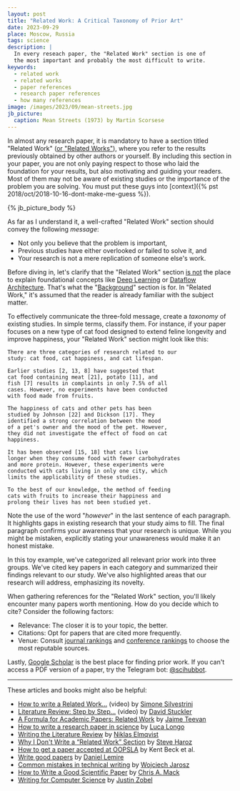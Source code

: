 ```yaml
---
layout: post
title: "Related Work: A Critical Taxonomy of Prior Art"
date: 2023-09-29
place: Moscow, Russia
tags: science
description: |
  In every reseach paper, the "Related Work" section is one of
  the most important and probably the most difficult to write.
keywords:
  - related work
  - related works
  - paper references
  - research paper references
  - how many references
image: /images/2023/09/mean-streets.jpg
jb_picture:
  caption: Mean Streets (1973) by Martin Scorsese
---
```


In almost any research paper, it is mandatory to have a section titled "Related Work"
([or "Related Works"](https://english.stackexchange.com/questions/55898/related-work-or-related-works)),
where you refer to the results previously obtained by other
authors or yourself. By including this section in your paper, you are not only paying
respect to those who laid the foundation for your results, but also motivating and guiding
your readers. Most of them may not be aware of existing studies or
the importance of the problem you are solving. You must put these guys into
[context]({% pst 2018/oct/2018-10-16-dont-make-me-guess %}).

<!--more-->

{% jb_picture_body %}

As far as I understand it, a well-crafted "Related Work" section should convey the following _message_:

  * Not only you believe that the problem is important,
  * Previous studies have either overlooked or failed to solve it, and
  * Your research is not a mere replication of someone else's work.

Before diving in, let's clarify that the "Related Work" section
[is not](https://academia.stackexchange.com/questions/157842) the place
to explain foundational concepts like
[Deep Learning](https://en.wikipedia.org/wiki/Deep_learning) or
[Dataflow Architecture](https://en.wikipedia.org/wiki/Dataflow_architecture).
That's what the "[Background](https://scientific-publishing.webshop.elsevier.com/manuscript-preparation/what-background-study-and-how-should-it-be-written/)" section is for.
In "Related Work," it's assumed that the reader is already familiar with the subject matter.

To effectively communicate the three-fold message, create a _taxonomy_ of existing studies.
In simple terms, classify them. For instance, if your paper focuses on a new type
of cat food designed to extend feline longevity and improve happiness,
your "Related Work" section might look like this:

```
There are three categories of research related to our
study: cat food, cat happiness, and cat lifespan.

Earlier studies [2, 13, 8] have suggested that
cat food containing meat [21], potato [11], and
fish [7] results in complaints in only 7.5% of all
cases. However, no experiments have been conducted
with food made from fruits.

The happiness of cats and other pets has been
studied by Johnson [22] and Dickson [17]. They
identified a strong correlation between the mood
of a pet's owner and the mood of the pet. However,
they did not investigate the effect of food on cat
happiness.

It has been observed [15, 18] that cats live
longer when they consume food with fewer carbohydrates
and more protein. However, these experiments were
conducted with cats living in only one city, which
limits the applicability of these studies.

To the best of our knowledge, the method of feeding
cats with fruits to increase their happiness and
prolong their lives has not been studied yet.
```

Note the use of the word "_however_" in the last sentence of each paragraph.
It highlights gaps in existing research that your study aims to fill.
The final paragraph confirms your awareness that your research is unique.
While you might be mistaken, explicitly stating your unawareness would make it an honest mistake.

In this toy example, we've categorized all relevant prior work into
three groups. We've cited key papers in each category and summarized
their findings relevant to our study. We've also highlighted areas
that our research will address, emphasizing its novelty.

When gathering references for the "Related Work" section, you'll likely
encounter many papers worth mentioning. How do you decide which to cite?
Consider the following factors:

  * Relevance: The closer it is to your topic, the better.
  * Citations: Opt for papers that are cited more frequently.
  * Venue: Consult [journal rankings](https://www.scimagojr.com/journalrank.php) and [conference rankings](http://portal.core.edu.au/conf-ranks/) to choose the most reputable sources.

Lastly, [Google Scholar](https://scholar.google.com) is the best place
for finding prior work. If you can't access a PDF version of a paper, try the Telegram bot:
[@scihubbot](https://t.me/scihubbot).

<hr/>

These articles and books might also be helpful:

  * [How to write a Related Work...](https://www.youtube.com/watch?v=tBud5yewkkc&t=19s) (video)
    by [Simone Silvestrini](https://scholar.google.com/citations?user=cZ5pY9wAAAAJ)
  * [Literature Review: Step by Step...](https://www.youtube.com/watch?v=rk_jgtdJOD0) (video)
    by [David Stuckler](https://scholar.google.com/citations?user=W03REUoAAAAJ)
  * [A Formula for Academic Papers: Related Work](http://slowsearching.blogspot.com/2014/11/a-formula-for-academic-papers-related.html)
    by [Jaime Teevan](https://scholar.google.com/citations?user=F5Ik84MAAAAJ)
  * [How to write a research paper in science](http://lucalongo.eu/howtowritearesearchpaper.html)
    by [Luca Longo](https://scholar.google.com/citations?user=oBqRuY8AAAAJ)
  * [Writing the Literature Review](https://sites.umiacs.umd.edu/elm/2019/02/22/writing-the-literature-review/)
    by [Niklas Elmqvist](https://scholar.google.com/citations?user=LoQXe24AAAAJ)
  * [Why I Don't Write a “Related Work” Section](http://steveharoz.com/blog/2015/related-work-section/)
    by [Steve Haroz](https://scholar.google.com/citations?user=OcKUn3gAAAAJ)
  * [How to get a paper accepted at OOPSLA](https://dl.acm.org/doi/10.1145/165854.165934)
    by Kent Beck et al.
  * [Write good papers](https://lemire.me/blog/rules-to-write-a-good-research-paper/)
    by [Daniel Lemire](https://scholar.google.com/citations?user=q1ja-G8AAAAJ)
  * [Common mistakes in technical writing](https://cs.dartmouth.edu/~wjarosz/writing.md.html)
    by [Wojciech Jarosz](https://scholar.google.com/citations?user=vrjL9p0AAAAJ)
  * [How to Write a Good Scientific Paper](https://spie.org/samples/9781510619142.pdf)
    by [Chris A. Mack](https://scholar.google.com/citations?hl=en&user=kMsXV0oAAAAJ)
  * [Writing for Computer Science](https://link.springer.com/book/10.1007/978-1-4471-6639-9)
    by [Justin Zobel](https://scholar.google.com/citations?hl=en&user=uEHvqE8AAAAJ)
